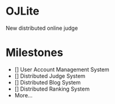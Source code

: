 # OJLite
New distributed online judge

# Milestones
- [] User Account Management System
- [] Distributed Judge System
- [] Distributed Blog System
- [] Distributed Ranking System
- More...
